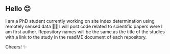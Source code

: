 ## Hello 😊

I am a PhD student currently working on site index determination using remotely sensed data 🔭🌲
I will post code related to scientific papers were I am first author. 
Repository names will be the same as the title of the studies with a link to the study in the readME document of each repository. 

Cheers! ✨
